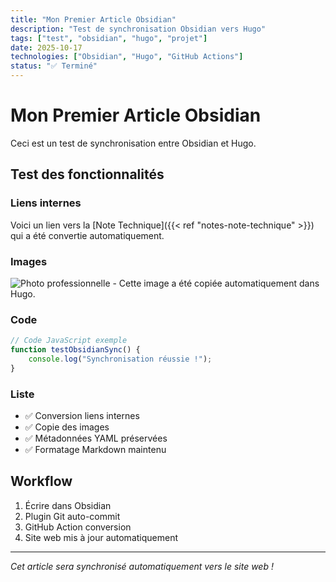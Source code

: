 ```yaml
---
title: "Mon Premier Article Obsidian"
description: "Test de synchronisation Obsidian vers Hugo"
tags: ["test", "obsidian", "hugo", "projet"]
date: 2025-10-17
technologies: ["Obsidian", "Hugo", "GitHub Actions"]
status: "✅ Terminé"
---
```


# Mon Premier Article Obsidian

Ceci est un test de synchronisation entre Obsidian et Hugo.

## Test des fonctionnalités

### Liens internes
Voici un lien vers la [Note Technique]({{< ref "notes-note-technique" >}}) qui a été convertie automatiquement.

### Images
![Photo professionnelle](/images/docs/photos%20pro%20.jpg) - Cette image a été copiée automatiquement dans Hugo.

### Code
```javascript
// Code JavaScript exemple
function testObsidianSync() {
    console.log("Synchronisation réussie !");
}
```

### Liste
- ✅ Conversion liens internes
- ✅ Copie des images
- ✅ Métadonnées YAML préservées
- ✅ Formatage Markdown maintenu

## Workflow
1. Écrire dans Obsidian
2. Plugin Git auto-commit
3. GitHub Action conversion
4. Site web mis à jour automatiquement

---

*Cet article sera synchronisé automatiquement vers le site web !*